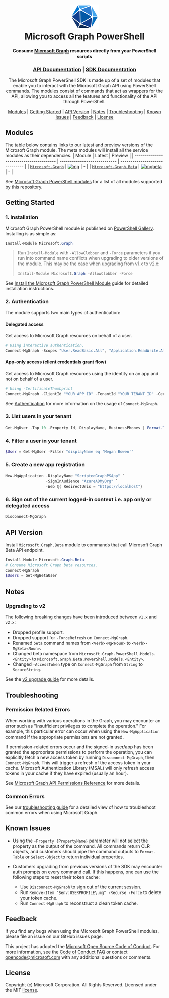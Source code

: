 <h1 align="center">
    <img alt="Microsoft Graph PowerShell" src="./docs/images/graph_color256.png" height="78" />
  <br>Microsoft Graph PowerShell<br>
</h1>

<h4 align="center">
  Consume <a href="https://graph.microsoft.com">Microsoft Graph</a> resources directly from your PowerShell scripts
</h4>

<h3 align="center"><a href="https://learn.microsoft.com/graph/overview">API Documentation</a> | <a href="https://learn.microsoft.com/powershell/microsoftgraph/overview">SDK Documentation</a></h3>

<p align="center">
The Microsoft Graph PowerShell SDK is made up of a set of modules that enable you to interact with the Microsoft Graph API using PowerShell commands. The modules consist of commands that act as wrappers for the API, allowing you to access all the features and functionality of the API through PowerShell.
</p>

<p align="center">
  <a href="#modules">Modules</a> |
  <a href="#getting-started">Getting Started</a> |
  <a href="#api-version">API Version</a> |
  <a href="#notes">Notes</a> |
  <a href="#troubleshooting">Troubleshooting</a> |
  <a href="#known-issues">Known Issues</a> |
  <a href="#feedback">Feedback</a> |
  <a href="#license">License</a>
</p>

## Modules

The table below contains links to our latest and preview versions of the Microsoft Graph module. The meta modules will install all the service modules as their dependencies.
| Module                                  | Latest                       | Preview                        |
| --------------------------------------- | ---------------------------- | ------------------------------ |
| [`Microsoft.Graph`][mggallery]          | [![mg]][mggallery]           | -                              |
| [`Microsoft.Graph.Beta`][mggallerybeta] | [![mgbeta]][mggallerybeta]   | -                              |

See [Microsoft Graph PowerShell modules](https://github.com/microsoftgraph/msgraph-sdk-powershell/wiki/MS-Graph-PowerShell-Modules) for a list of all modules supported by this repository.

## Getting Started

### 1. Installation

Microsoft Graph PowerShell module is published on [PowerShell Gallery](https://www.powershellgallery.com/packages/Microsoft.Graph). Installing is as simple as:

```powershell
Install-Module Microsoft.Graph
```

> Run `Install-Module` with `-AllowClobber` and `-Force` parameters if you run into command name conflicts when upgrading to older versions of the module. This may be the case when upgrading from v1.x to v2.x:
>
> ```powershell
> Install-Module Microsoft.Graph -AllowClobber -Force
> ```

See [Install the Microsoft Graph PowerShell Module](https://learn.microsoft.com/powershell/microsoftgraph/installation) guide for detailed installation instructions.

### 2. Authentication

The module supports two main types of authentication:

#### Delegated access

Get access to Microsoft Graph resources on behalf of a user.

```powershell
# Using interactive authentication.
Connect-MgGraph -Scopes "User.ReadBasic.All", "Application.ReadWrite.All"
```

#### App-only access (client credentials grant flow)

Get access to Microsoft Graph resources using the identity on an app and not on behalf of a user.

```powershell
# Using -CertificateThumbprint
Connect-MgGraph -ClientId "YOUR_APP_ID" -TenantId "YOUR_TENANT_ID" -CertificateThumbprint "YOUR_CERT_THUMBPRINT"
```

See [Authentication](./docs/authentication.md) for more information on the usage of `Connect-MgGraph`.

### 3. List users in your tenant

```powershell
Get-MgUser -Top 10 -Property Id, DisplayName, BusinessPhones | Format-Table Id, DisplayName, BusinessPhones
```

### 4. Filter a user in your tenant

```powershell
$User = Get-MgUser -Filter "displayName eq 'Megan Bowen'"
```

### 5. Create a new app registration

```powershell
New-MgApplication -DisplayName "ScriptedGraphPSApp" `
                  -SignInAudience "AzureADMyOrg" `
                  -Web @{ RedirectUris = "https://localhost"}
```

### 6. Sign out of the current logged-in context i.e. app only or delegated access

```powershell
Disconnect-MgGraph
```

## API Version

Install `Microsoft.Graph.Beta` module to commands that call Microsoft Graph Beta API endpoint.

```powershell
Install-Module Microsoft.Graph.Beta
# Consume Microsoft Graph beta resources.
Connect-MgGraph
$Users = Get-MgBetaUser
```

## Notes

### Upgrading to v2

The following breaking changes have been introduced between `v1.x` and `v2.x`:

- Dropped profile support.
- Dropped support for `-ForceRefresh` on `Connect-MgGraph`.
- Renamed `beta` command names from `<Verb>-Mg<Noun>` to `<Verb>-MgBeta<Noun>`.
- Changed beta namespace from `Microsoft.Graph.PowerShell.Models.<Entity>` to `Microsoft.Graph.Beta.PowerShell.Models.<Entity>`.
- Changed `-AccessToken` type on `Connect-MgGraph` from `String` to `SecureString`.

See the [v2 upgrade guide](./docs/upgrade-to-v2.md) for more details.

## Troubleshooting

### Permission Related Errors

When working with various operations in the Graph, you may encounter an error such as "Insufficient privileges to complete the operation." For example, this particular error can occur when using the `New-MgApplication` command if the appropriate permissions are not granted.

If permission-related errors occur and the signed-in user/app has been granted the appropriate permissions to perform the operation, you can explicitly fetch a new access token by running `Disconnect-MgGraph`, then `Connect-MgGraph`. This will trigger a refresh of the access token in your cache. Microsoft Authentication Library (MSAL) will only refresh access tokens in your cache if they have expired (usually an hour).

See [Microsoft Graph API Permissions Reference](https://learn.microsoft.com/graph/permissions-reference) for more details.

### Common Errors

See our [troubleshooting guide](https://learn.microsoft.com/powershell/microsoftgraph/troubleshooting) for a detailed view of how to troubleshoot common errors when using Microsoft Graph.

## Known Issues

- Using the `-Property {PropertyName}` parameter will not select the property as the output of the command. All commands return CLR objects, and customers should pipe the command outputs to `Format-Table` or `Select-Object` to return individual properties.

- Customers upgrading from previous versions of the SDK may encounter auth prompts on every command call. If this happens, one can use the following steps to reset their token cache:
  - Use `Disconnect-MgGraph` to sign out of the current session.
  - Run `Remove-Item "$env:USERPROFILE\.mg" -Recurse -Force` to delete your token cache.
  - Run `Connect-MgGraph` to reconstruct a clean token cache.

## Feedback

If you find any bugs when using the Microsoft Graph PowerShell modules, please file an issue on our GitHub issues page.

This project has adopted the [Microsoft Open Source Code of Conduct](https://opensource.microsoft.com/codeofconduct/). For more information, see the [Code of Conduct FAQ](https://opensource.microsoft.com/codeofconduct/faq/) or contact [opencode@microsoft.com](mailto:opencode@microsoft.com) with any additional questions or comments.

## License

Copyright (c) Microsoft Corporation. All Rights Reserved. Licensed under the MIT [license](LICENSE.txt).

<!-- References -->

<!-- Shields -->

[mg]: https://img.shields.io/powershellgallery/v/Microsoft.Graph.svg?style=flat-square&label=Microsoft.Graph
[mgbeta]: https://img.shields.io/powershellgallery/v/Microsoft.Graph.Beta.svg?style=flat-square&label=Microsoft.Graph.Beta
[mgnext]: https://img.shields.io/powershellgallery/v/Microsoft.Graph.svg?include_prereleases&style=flat-square&label=Microsoft.Graph
[mgbetanext]: https://img.shields.io/powershellgallery/v/Microsoft.Graph.Beta.svg?include_prereleases&style=flat-square&label=Microsoft.Graph.Beta

<!-- PS Gallery -->

[mggallery]: https://www.powershellgallery.com/packages/Microsoft.Graph/
[mggallerybeta]: https://www.powershellgallery.com/packages/Microsoft.Graph.Beta/
